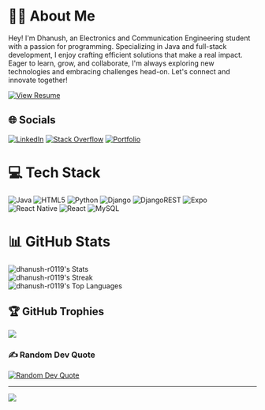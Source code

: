 # 👨‍💻 About Me

Hey! I'm Dhanush, an Electronics and Communication Engineering student with a passion for programming. Specializing in Java and full-stack development, I enjoy crafting efficient solutions that make a real impact. Eager to learn, grow, and collaborate, I'm always exploring new technologies and embracing challenges head-on. Let's connect and innovate together!

[![View Resume](https://img.shields.io/badge/View%20Resume-Download-blue)](https://docs.google.com/document/d/17bqfGpk2AmdWuWGscs9dqHRoYYD5rNpZ5XUKPq0LYGI/edit?usp=sharing)


## 🌐 Socials

[![LinkedIn](https://img.shields.io/badge/LinkedIn-%230077B5.svg?logo=linkedin&logoColor=white)](https://www.linkedin.com/in/dhanushr2004/) [![Stack Overflow](https://img.shields.io/badge/Stack%20Overflow-%23FE7A16.svg?logo=stack-overflow&logoColor=white)](https://stackoverflow.com/users/24230978/dhanush-r) [![Portfolio](https://img.shields.io/badge/Portfolio-Website-%230077B5.svg)](https://dhanush-r0119.github.io/Personal-Portfolio/)

# 💻 Tech Stack

![Java](https://img.shields.io/badge/java-%23ED8B00.svg?style=for-the-badge&logo=openjdk&logoColor=white) ![HTML5](https://img.shields.io/badge/html5-%23E34F26.svg?style=for-the-badge&logo=html5&logoColor=white) ![Python](https://img.shields.io/badge/python-3670A0?style=for-the-badge&logo=python&logoColor=ffdd54) ![Django](https://img.shields.io/badge/django-%23092E20.svg?style=for-the-badge&logo=django&logoColor=white) ![DjangoREST](https://img.shields.io/badge/DJANGO-REST-ff1709?style=for-the-badge&logo=django&logoColor=white&color=ff1709&labelColor=gray) ![Expo](https://img.shields.io/badge/expo-1C1E24?style=for-the-badge&logo=expo&logoColor=#D04A37) ![React Native](https://img.shields.io/badge/react_native-%2320232a.svg?style=for-the-badge&logo=react&logoColor=%2361DAFB) ![React](https://img.shields.io/badge/react-%2320232a.svg?style=for-the-badge&logo=react&logoColor=%2361DAFB) ![MySQL](https://img.shields.io/badge/mysql-%2300000f.svg?style=for-the-badge&logo=mysql&logoColor=white) 

# 📊 GitHub Stats

![dhanush-r0119's Stats](https://github-readme-stats.vercel.app/api?username=dhanush-r0119&theme=vue-dark&show_icons=true&hide_border=true&count_private=true)<br>
![dhanush-r0119's Streak](https://github-readme-streak-stats.herokuapp.com/?user=dhanush-r0119&theme=vue-dark&hide_border=true)<br>
![dhanush-r0119's Top Languages](https://github-readme-stats.vercel.app/api/top-langs/?username=dhanush-r0119&theme=vue-dark&show_icons=true&hide_border=true&layout=compact)

## 🏆 GitHub Trophies

![](https://github-profile-trophy.vercel.app/?username=dhanush-r0119&theme=radical&no-frame=false&no-bg=true&margin-w=4)

### ✍️ Random Dev Quote

[![Random Dev Quote](https://quotes-github-readme.vercel.app/api?type=horizontal&theme=radical)](https://quotes-github-readme.vercel.app/)


---

[![](https://visitcount.itsvg.in/api?id=dhanush-r0119&icon=0&color=0)](https://visitcount.itsvg.in)

<!-- Proudly created with GPRM ( https://gprm.itsvg.in ) -->


